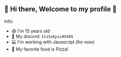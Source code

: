 ## 👋 Hi there, Welcome to my profile 👋

Info:

- 😄 I'm 15 years old
- 📨 My discord: `ItzSoEpic#5499`
- 💻 I'm working with Javascript (for now)
- 🍕 My favorite food is Pizza!
